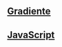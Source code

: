 ## [Gradiente](https://github.com/IIKUYY/HTML5/tree/main/Ch4/Gradient/gradient.html)

## [JavaScript](https://github.com/IIKUYY/HTML5/tree/main/Ch4/Gradient/Java.js)